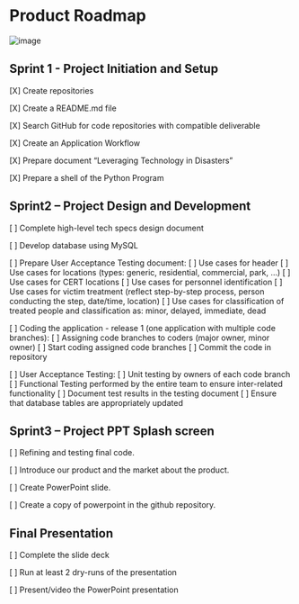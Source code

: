 # Product Roadmap

![image](https://user-images.githubusercontent.com/111323403/200144592-546201e1-ffcf-4f89-ae07-fd7fe5dbe6a7.png)

## Sprint 1 - Project Initiation and Setup

[X] Create repositories

[X] Create a README.md file

[X] Search GitHub for code repositories with compatible deliverable

[X] Create an Application Workflow

[X] Prepare document “Leveraging Technology in Disasters”

[X] Prepare a shell of the Python Program
  
## Sprint2 – Project Design and Development

[ ] Complete high-level tech specs design document

[ ] Develop database using MySQL 

[ ] Prepare User Acceptance Testing document:
[ ] Use cases for header 
[ ] Use cases for locations (types: generic, residential, commercial, park, …)
[ ] Use cases for CERT locations
[ ] Use cases for personnel identification
[ ]	Use cases for victim treatment (reflect step-by-step process, person conducting the step, date/time, location)
[ ]	Use cases for classification of treated people and classification as: minor, delayed, immediate, dead

[ ] Coding the application - release 1 (one application with multiple code branches):
[ ] Assigning code branches to coders (major owner, minor owner)
[ ] Start coding assigned code branches
[ ] Commit the code in repository

[ ] User Acceptance Testing:
[ ] Unit testing by owners of each code branch
[ ] Functional Testing performed by the entire team to ensure inter-related functionality
[ ] Document test results in the testing document 
[ ] Ensure that database tables are appropriately updated
  
## Sprint3 – Project PPT Splash screen 

[ ] Refining and testing final code.

[ ] Introduce our product and the market about the product.

[ ] Create PowerPoint slide.

[ ] Create a copy of powerpoint in the github repository.

## Final Presentation

[ ] Complete the slide deck

[ ] Run at least 2 dry-runs of the presentation

[ ] Present/video the PowerPoint presentation

